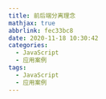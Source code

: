 ```yaml
---
title: 前后端分离理念
mathjax: true
abbrlink: fec33bc8
date: 2020-11-18 10:30:42
categories:
  - JavaScript
  - 应用案例
tags:
  - JavaScript
  - 应用案例
---
```


